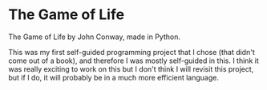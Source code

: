 # The Game of Life
The Game of Life by John Conway, made in Python.

This was my first self-guided programming project that I chose (that didn't come out of a book), and therefore I was mostly self-guided in this. 
I think it was really exciting to work on this but I don't think I will revisit this project, but if I do, it will probably be in a much more
efficient language.
